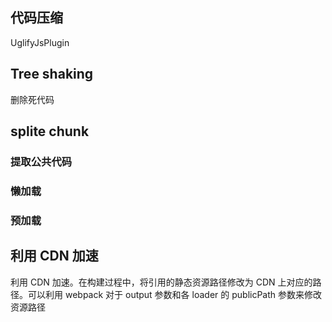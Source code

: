 ## 代码压缩

UglifyJsPlugin

## Tree shaking

删除死代码

## splite chunk

### 提取公共代码

### 懒加载

### 预加载

## 利用 CDN 加速

利用 CDN 加速。在构建过程中，将引用的静态资源路径修改为 CDN 上对应的路径。可以利用 webpack 对于 output 参数和各 loader 的 publicPath 参数来修改资源路径
